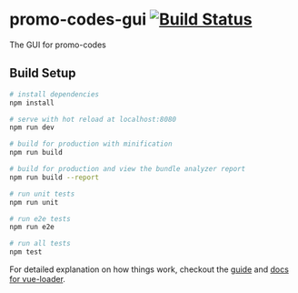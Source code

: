 # promo-codes-gui  [![Build Status](https://travis-ci.org/sm4/promo-codes-gui.svg?branch=master)](https://travis-ci.org/sm4/promo-codes-gui)
The GUI for promo-codes

## Build Setup

``` bash
# install dependencies
npm install

# serve with hot reload at localhost:8080
npm run dev

# build for production with minification
npm run build

# build for production and view the bundle analyzer report
npm run build --report

# run unit tests
npm run unit

# run e2e tests
npm run e2e

# run all tests
npm test
```

For detailed explanation on how things work, checkout the [guide](http://vuejs-templates.github.io/webpack/) and [docs for vue-loader](http://vuejs.github.io/vue-loader).
